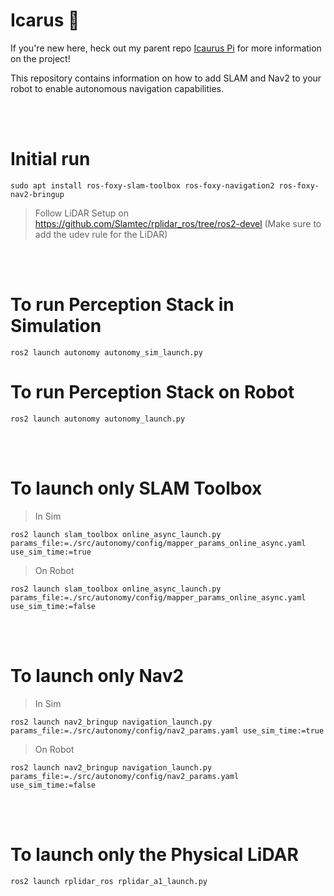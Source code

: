 # Icarus 🪽

If you're new here, heck out my parent repo  [Icaurus Pi](https://github.com/steelgit/icarus_pi/tree/daedalus_main)  for more information on the project! 

This repository contains information on how to add SLAM and Nav2 to your robot to enable autonomous navigation capabilities. 

<br />
<br />

# Initial run

    sudo apt install ros-foxy-slam-toolbox ros-foxy-navigation2 ros-foxy-nav2-bringup

>Follow LiDAR Setup on https://github.com/Slamtec/rplidar_ros/tree/ros2-devel (Make sure to add the udev rule for the LiDAR)

<br />
<br />

# To run Perception Stack in Simulation
    
    ros2 launch autonomy autonomy_sim_launch.py


# To run Perception Stack on Robot

    ros2 launch autonomy autonomy_launch.py

<br />
<br />


# To launch only SLAM Toolbox

>In Sim
    
    ros2 launch slam_toolbox online_async_launch.py params_file:=./src/autonomy/config/mapper_params_online_async.yaml use_sim_time:=true

>On Robot

    ros2 launch slam_toolbox online_async_launch.py params_file:=./src/autonomy/config/mapper_params_online_async.yaml use_sim_time:=false

<br />
<br />


# To launch only Nav2

>In Sim

    ros2 launch nav2_bringup navigation_launch.py params_file:=./src/autonomy/config/nav2_params.yaml use_sim_time:=true

>On Robot

    ros2 launch nav2_bringup navigation_launch.py params_file:=./src/autonomy/config/nav2_params.yaml use_sim_time:=false

<br />
<br />


# To launch only the Physical LiDAR
    
    ros2 launch rplidar_ros rplidar_a1_launch.py
